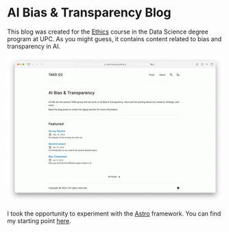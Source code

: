 # AI Bias & Transparency Blog

This blog was created for the [Ethics](https://www.fib.upc.edu/en/studies/bachelors-degrees/bachelor-degree-data-science-and-engineering/curriculum/syllabus/TAED1-GCED) course in the Data Science degree program at UPC. As you might guess, it contains content related to bias and transparency in AI.

<div align="center">
    <img src="public/website.png" alt="website" width="600">
</div>

I took the opportunity to experiment with the [Astro](https://astro.build) framework. You can find my starting point [here](https://github.com/satnaing/astro-paper).
